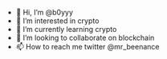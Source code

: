 - 👋 Hi, I’m @b0yyy
- 👀 I’m interested in crypto
- 🌱 I’m currently learning crypto
- 💞️ I’m looking to collaborate on blockchain
- 📫 How to reach me twitter @mr_beenance

<!---
b0yyy/b0yyy is a ✨ special ✨ repository because its `README.md` (this file) appears on your GitHub profile.
You can click the Preview link to take a look at your changes.
--->
